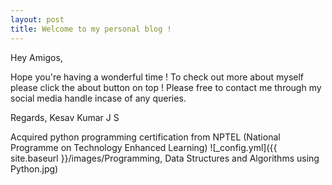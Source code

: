 ```yaml
---
layout: post
title: Welcome to my personal blog !
---
```


Hey Amigos,

Hope you're having a wonderful time ! To check out more about myself please click the about button on top ! 
Please free to contact me through my social media handle incase of any queries.

Regards,
Kesav Kumar J S


Acquired python programming certification from NPTEL (National Programme on Technology Enhanced Learning)
![_config.yml]({{ site.baseurl }}/images/Programming, Data Structures and Algorithms using Python.jpg)

